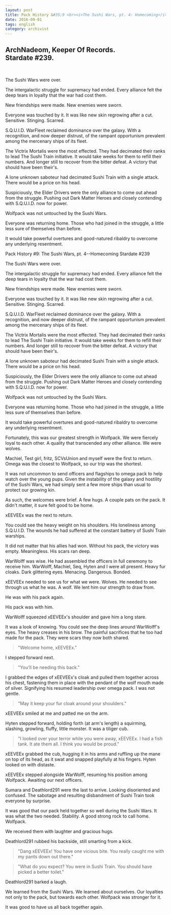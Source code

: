 ```yaml
---
layout: post
title: Pack History &#35;9 <br><i>The Sushi Wars, pt. 4: Homecoming</i>
date: 2016-09-01
tags: english
category: archivist
---
```

ArchNadeom, Keeper Of Records.<br>Stardate #239.
------------------------------------------------
&nbsp; 

The Sushi Wars were over.

The intergalactic struggle for supremacy had ended. Every alliance felt the deep tears in loyalty that the war had cost them. 

New friendships were made. New enemies were sworn.

Everyone was touched by it. It was like new skin regrowing after a cut. Sensitive. Stinging. Scarred.


S.Q.U.I.D. WarFleet reclaimed dominance over the galaxy. With a recognition, and now deeper distrust, of the rampant opportunism prevalent among the mercenary ships of its fleet.

The Victrix Mortalis were the most effected. They had decimated their ranks to lead The Sushi Train initiative. It would take weeks for them to refill their numbers. And longer still to recover from the bitter defeat. A victory that should have been their's. 

A lone unknown saboteur had decimated Sushi Train with a single attack. There would be a price on his head.

Suspiciously, the Elder Drivers were the only alliance to come out ahead from the struggle. Pushing out Dark Matter Heroes and closely contending with S.Q.U.I.D. now for power.


Wolfpack was not untouched by the Sushi Wars. 

Everyone was returning home. Those who had joined in the struggle, a little less sure of themselves than before.

It would take powerful overtures and good-natured ribaldry to overcome any underlying resentment.

Pack History #9: The Sushi Wars, pt. 4--Homecoming
Stardate #239

The Sushi Wars were over.

The intergalactic struggle for supremacy had ended. Every alliance felt the deep tears in loyalty that the war had cost them. 

New friendships were made. New enemies were sworn.

Everyone was touched by it. It was like new skin regrowing after a cut. Sensitive. Stinging. Scarred.


S.Q.U.I.D. WarFleet reclaimed dominance over the galaxy. With a recognition, and now deeper distrust, of the rampant opportunism prevalent among the mercenary ships of its fleet.

The Victrix Mortalis were the most effected. They had decimated their ranks to lead The Sushi Train initiative. It would take weeks for them to refill their numbers. And longer still to recover from the bitter defeat. A victory that should have been their's. 

A lone unknown saboteur had decimated Sushi Train with a single attack. There would be a price on his head.

Suspiciously, the Elder Drivers were the only alliance to come out ahead from the struggle. Pushing out Dark Matter Heroes and closely contending with S.Q.U.I.D. now for power.


Wolfpack was not untouched by the Sushi Wars. 

Everyone was returning home. Those who had joined in the struggle, a little less sure of themselves than before.

It would take powerful overtures and good-natured ribaldry to overcome any underlying resentment.

Fortunately, this was our greatest strength in Wolfpack. We were fiercely loyal to each other. A quality that transcended any other alliance. We were wolves.


Machiel, Test girl, fritz, SCVsUnion and myself were the first to return. Omega was the closest to Wolfpack, so our trip was the shortest. 

It was not uncommon to send officers and flagships to omega pack to help watch over the young pups. Given the instability of the galaxy and hostility of the Sushi Wars, we had simply sent a few more ships than usual to protect our growing kin. 

As such, the welcomes were brief. A few hugs. A couple pats on the pack. It didn't matter, it sure felt good to be home.


xEEVEEx was the next to return. 

You could see the heavy weight on his shoulders. His loneliness among S.Q.U.I.D. The wounds he had suffered at the constant battery of Sushi Train warships. 

It did not matter that his allies had won. Without his pack, the victory was empty. Meaningless. His scars ran deep.

WarWolff was wise. He had assembled the officers in full ceremony to receive him. WarWolff, Machiel, Seq, Hyten and I were all present. Heavy fur cloaks. Dark glittering eyes. Menacing. Dangerous. Bonded.

xEEVEEx needed to see us for what we were. Wolves. He needed to see through us what he was. A wolf. We lent him our strength to draw from.

He was with his pack again.

His pack was with him.


WarWolff squeezed xEEVEEx's shoulder and gave him a long stare. 

It was a look of knowing. You could see the deep lines around WarWolff's eyes. The heavy creases in his brow. The painful sacrifices that he too had made for the pack. They were scars they now both shared.

> "Welcome home, xEEVEEx."


I stepped forward next. 

> "You'll be needing this back."

I grabbed the edges of xEEVEEx's cloak and pulled them together across his chest, fastening them in place with the pendant of the wolf mouth made of silver. Signifying his resumed leadership over omega pack. I was not gentle.

> "May it keep your fur cloak around your shoulders."

xEEVEEx smiled at me and patted me on the arm.


Hyten stepped forward, holding forth (at arm's length) a squirming, slashing, growling, fluffy, little monster. It was a tiliger cub.

> "I looked over your terror while you were away, xEEVEEx. I had a fish tank. It ate them all. I think you would be proud."

xEEVEEx grabbed the cub, hugging it in his arms and ruffling up the mane on top of its head, as it swat and snapped playfully at his fingers. Hyten looked on with distaste.

xEEVEEx stepped alongside WarWolff, resuming his position among Wolfpack. Awaiting our next officers.


Sumara and Deathlord291 were the last to arrive. Looking disoriented and confused. The sabotage and resulting disbandment of Sushi Train took everyone by surprise.

It was good that our pack held together so well during the Sushi Wars. It was what the two needed. Stability. A good strong rock to call home. Wolfpack.

We received them with laughter and gracious hugs.


Deathlord291 rubbed his backside, still smarting from a kick. 

>"Dang xEEVEEx! You have one vicious bite. You really caught me with my pants down out there."

> "What do you expect? You were in Sushi Train. You should have picked a better toilet."

Deathlord291 barked a laugh.


We learned from the Sushi Wars. We learned about ourselves. Our loyalties not only to the pack, but towards each other. Wolfpack was stronger for it.

It was good to have us all back together again.